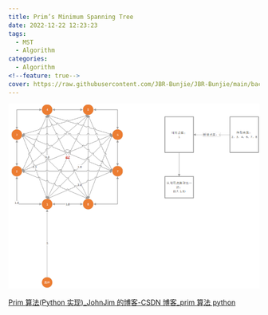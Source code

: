 ```yaml
---
title: Prim’s Minimum Spanning Tree
date: 2022-12-22 12:23:23
tags:
  - MST
  - Algorithm
categories:
  - Algorithm
<!--feature: true-->
cover: https://raw.githubusercontent.com/JBR-Bunjie/JBR-Bunjie/main/back.jpg
---
```


<img src="..\..\..\images\Algorithm\Prim\primImage.png">

[Prim 算法(Python 实现)\_JohnJim 的博客-CSDN 博客\_prim 算法 python](https://blog.csdn.net/JohnJim0/article/details/109108859)
